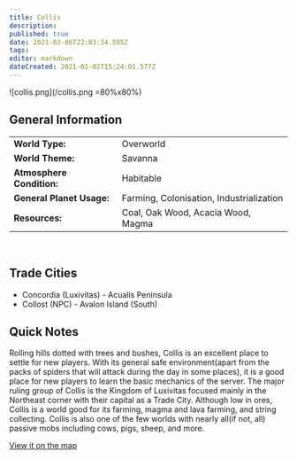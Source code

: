 ```yaml
---
title: Collis
description: 
published: true
date: 2021-03-06T22:03:34.595Z
tags: 
editor: markdown
dateCreated: 2021-01-02T15:24:01.577Z
---
```


![collis.png](/collis.png =80%x80%)

## General Information
|                         |                                        |
|-------------------------|----------------------------------------|
|**World Type:**          |Overworld                               |
|**World Theme:**         |Savanna                                 |
|**Atmosphere Condition:**|Habitable                               |
|**General Planet Usage:**|Farming, Colonisation, Industrialization|
|**Resources:**           |Coal, Oak Wood, Acacia Wood, Magma      |
<br>

## Trade Cities
- Concordia (Luxivitas) - Acualis Peninsula
- Collost (NPC) - Avalon Island (South)

## Quick Notes

Rolling hills dotted with trees and bushes, Collis is an excellent place to settle for new players. With its general safe environment(apart from the packs of spiders that will attack during the day in some places), it is a good place for new players to learn the basic mechanics of the server. The major ruling group of Collis is the Kingdom of Luxivitas focused mainly in the Northeast corner with their capital as a Trade City. Although low in ores, Collis is a world good for its farming, magma and lava farming, and string collecting. Collis is also one of the few worlds with nearly all(if not, all) passive mobs including cows, pigs, sheep, and more.

[View it on the map](https://dynmap.starlegacy.net/?worldname=Collis)
